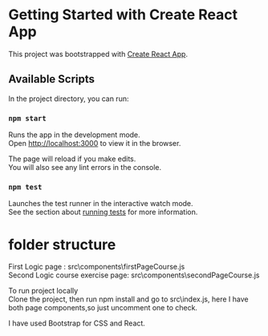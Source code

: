 # Getting Started with Create React App

This project was bootstrapped with [Create React App](https://github.com/facebook/create-react-app).

## Available Scripts

In the project directory, you can run:

### `npm start`

Runs the app in the development mode.\
Open [http://localhost:3000](http://localhost:3000) to view it in the browser.

The page will reload if you make edits.\
You will also see any lint errors in the console.

### `npm test`

Launches the test runner in the interactive watch mode.\
See the section about [running tests](https://facebook.github.io/create-react-app/docs/running-tests) for more information.

# folder structure 
First Logic page : src\components\firstPageCourse.js\
Second Logic course exercise page: src\components\secondPageCourse.js

To run project locally \
Clone the project, then run npm install and go to src\index.js, here I have both page components,so just uncomment one to check.

I have used Bootstrap for CSS and React.
